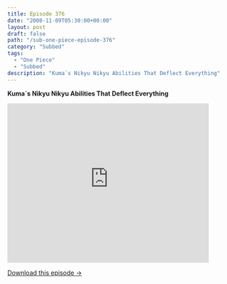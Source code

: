 ```yaml
---
title: Episode 376
date: "2008-11-09T05:30:00+00:00"
layout: post
draft: false
path: "/sub-one-piece-episode-376"
category: "Subbed"
tags:
  - "One Piece"
  - "Subbed"
description: "Kuma`s Nikyu Nikyu Abilities That Deflect Everything"
---
```


**Kuma`s Nikyu Nikyu Abilities That Deflect Everything**

<iframe width="640" height="360" src="https://www.rapidvideo.com/e/FXV0U1L9RP" frameborder="0" marginwidth=0 marginheight=0 scrolling=no allowfullscreen style="max-width:90%;"></iframe>

<a href="http://ouo.io/qs/eCodkFEQ?s=https://www.rapidvideo.com/d/FXV0U1L9RP" class="styled_a">Download this episode →</a>

